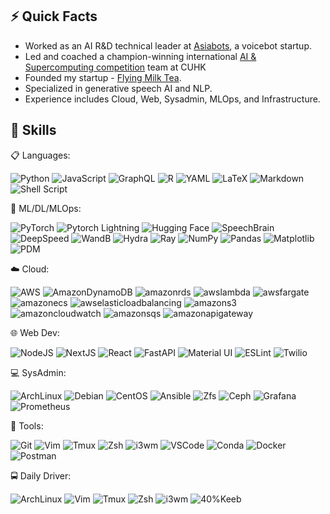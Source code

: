 
## ⚡️ Quick Facts
- Worked as an AI R&D technical leader at [Asiabots](https://www.asiabots.com/), a voicebot startup.
- Led and coached a champion-winning international [AI & Supercomputing competition](http://www.asc-events.net/StudentChallenge/index.html) team at CUHK
- Founded my startup - [Flying Milk Tea](https://x.com/flyingmilktea).
- Specialized in generative speech AI and NLP.
- Experience includes Cloud, Web, Sysadmin, MLOps, and Infrastructure.

## 🚀 Skills

📋 Languages:

![Python](https://img.shields.io/badge/python-3670A0?style=for-the-badge&logo=python&logoColor=ffdd54)
![JavaScript](https://img.shields.io/badge/javascript-%23323330.svg?style=for-the-badge&logo=javascript&logoColor=%23F7DF1E)
![GraphQL](https://img.shields.io/badge/-GraphQL-E10098?style=for-the-badge&logo=graphql&logoColor=white)
![R](https://img.shields.io/badge/r-%23276DC3.svg?style=for-the-badge&logo=r&logoColor=white)
![YAML](https://img.shields.io/badge/yaml-%23ffffff.svg?style=for-the-badge&logo=yaml&logoColor=151515)
![LaTeX](https://img.shields.io/badge/latex-%23008080.svg?style=for-the-badge&logo=latex&logoColor=white)
![Markdown](https://img.shields.io/badge/markdown-%23000000.svg?style=for-the-badge&logo=markdown&logoColor=white)
![Shell Script](https://img.shields.io/badge/shell_script-%23121011.svg?style=for-the-badge&logo=gnu-bash&logoColor=white)

🤖 ML/DL/MLOps:

![PyTorch](https://img.shields.io/badge/PyTorch-%23EE4C2C.svg?style=for-the-badge&logo=PyTorch&logoColor=white)
![Pytorch Lightning](https://img.shields.io/badge/Lightning-792DE4?style=for-the-badge&logo=lightning&logoColor=white)
![Hugging Face](https://img.shields.io/badge/Hugging%20Face-FFD21E?style=for-the-badge&logo=Hugging%20Face&logoColor=black)
![SpeechBrain](https://img.shields.io/badge/SpeechBrain-ffffff?style=for-the-badge)
![DeepSpeed](https://img.shields.io/badge/DeepSpeed-ffa500?style=for-the-badge&logoColor=black)
![WandB](https://img.shields.io/badge/Weights_&_Biases-FFBE00?style=for-the-badge&logo=WeightsAndBiases&logoColor=white)
![Hydra](https://img.shields.io/badge/Hydra-89b8cd?style=for-the-badge)
![Ray](https://img.shields.io/badge/Ray-028CF0?style=for-the-badge&logo=Ray&logoColor=white)
![NumPy](https://img.shields.io/badge/numpy-%23013243.svg?style=for-the-badge&logo=numpy&logoColor=white)
![Pandas](https://img.shields.io/badge/pandas-%23150458.svg?style=for-the-badge&logo=pandas&logoColor=white)
![Matplotlib](https://img.shields.io/badge/Matplotlib-%23ffffff.svg?style=for-the-badge&logo=Matplotlib&logoColor=black)
![PDM](https://img.shields.io/badge/PDM-AC75D7?style=for-the-badge&logo=PDM&logoColor=white)


☁️ Cloud:

![AWS](https://img.shields.io/badge/AWS-232F3E.svg?style=for-the-badge&logo=amazonwebservices&logoColor=white)
![AmazonDynamoDB](https://img.shields.io/badge/AWS%20DynamoDB-4053D6?style=for-the-badge&logo=Amazon%20DynamoDB&logoColor=white)
![amazonrds](https://img.shields.io/badge/AWS%20RDS-527FFF?style=for-the-badge&logo=amazonrds&logoColor=white)
![awslambda](https://img.shields.io/badge/AWS%20Lambda-FF9900?style=for-the-badge&logo=awslambda&logoColor=white)
![awsfargate](https://img.shields.io/badge/AWS%20Fargate-FF9900?style=for-the-badge&logo=awsfargate&logoColor=white)
![amazonecs](https://img.shields.io/badge/AWS%20ECS-FF9900?style=for-the-badge&logo=amazonecs&logoColor=white)
![awselasticloadbalancing](https://img.shields.io/badge/AWS%20Load%20Balancer-8C4FFF?style=for-the-badge&logo=awselasticloadbalancing&logoColor=white)
![amazons3](https://img.shields.io/badge/AWS%20S3-569A31?style=for-the-badge&logo=amazons3&logoColor=white)
![amazoncloudwatch](https://img.shields.io/badge/AWS%20CloudWatch-FF4F8B?style=for-the-badge&logo=amazoncloudwatch&logoColor=white)
![amazonsqs](https://img.shields.io/badge/AWS%20SQS-FF4F8B?style=for-the-badge&logo=amazonsqs&logoColor=white)
![amazonapigateway](https://img.shields.io/badge/AWS%20API%20Gateway-FF4F8B?style=for-the-badge&logo=amazonapigateway&logoColor=white)



🌐 Web Dev:

![NodeJS](https://img.shields.io/badge/Node.js-43853D?style=for-the-badge&logo=node.js&logoColor=white)
![NextJS](https://img.shields.io/badge/NextJs-000000?style=for-the-badge&logo=nextdotjs&logoColor=white)
![React](https://img.shields.io/badge/React-20232A?style=for-the-badge&logo=react&logoColor=61DAFB)
![FastAPI](https://img.shields.io/badge/FastAPI-005571?style=for-the-badge&logo=fastapi)
![Material UI](https://img.shields.io/badge/Material%20UI-007FFF?style=for-the-badge&logo=mui&logoColor=white)
![ESLint](https://img.shields.io/badge/ESLint-4B3263?style=for-the-badge&logo=eslint&logoColor=white)
![Twilio](https://img.shields.io/badge/Twilio-F22F46?style=for-the-badge&logo=Twilio&logoColor=white)

💻 SysAdmin:

![ArchLinux](https://img.shields.io/badge/Arch%20Linux-1793D1?logo=arch-linux&logoColor=fff&style=for-the-badge)
![Debian](https://img.shields.io/badge/Debian-A81D33?logo=Debian&logoColor=fff&style=for-the-badge)
![CentOS](https://img.shields.io/badge/CentOS-262577?style=for-the-badge&logo=CentOS&logoColor=white)
![Ansible](https://img.shields.io/badge/Ansible-EE0000?logo=Ansible&logoColor=fff&style=for-the-badge)
![Zfs](https://img.shields.io/badge/Zfs-2A667F?logo=OpenZFS&logoColor=fff&style=for-the-badge)
![Ceph](https://img.shields.io/badge/Ceph-EF5C55?logo=Ceph&logoColor=fff&style=for-the-badge)
![Grafana](https://img.shields.io/badge/Grafana-F46800?style=for-the-badge&logo=Grafana&logoColor=white)
![Prometheus](https://img.shields.io/badge/Prometheus-E6522C?style=for-the-badge&logo=Prometheus&logoColor=white)

🔧 Tools:

![Git](https://img.shields.io/badge/git-%23F05033.svg?style=for-the-badge&logo=git&logoColor=white)
![Vim](https://img.shields.io/badge/VIM-%2311AB00.svg?style=for-the-badge&logo=vim&logoColor=white)
![Tmux](https://img.shields.io/badge/tmux-1BB91F?style=for-the-badge&logo=tmux&logoColor=white)
![Zsh](https://img.shields.io/badge/Zsh-F15A24?style=for-the-badge&logo=Zsh&logoColor=white)
![i3wm](https://img.shields.io/badge/i3wm-52C0FF?style=for-the-badge&logo=i3&logoColor=white)
![VSCode](https://img.shields.io/badge/VSCode-0078d7.svg?style=for-the-badge&logo=visual-studio-code&logoColor=white)
![Conda](https://img.shields.io/badge/conda-342B029.svg?&style=for-the-badge&logo=anaconda&logoColor=white)
![Docker](https://img.shields.io/badge/docker-%230db7ed.svg?style=for-the-badge&logo=docker&logoColor=white)
![Postman](https://img.shields.io/badge/Postman-FF6C37?style=for-the-badge&logo=postman&logoColor=white)

🚍 Daily Driver:

![ArchLinux](https://img.shields.io/badge/Arch%20Linux-1793D1?logo=arch-linux&logoColor=fff&style=for-the-badge)
![Vim](https://img.shields.io/badge/VIM-%2311AB00.svg?style=for-the-badge&logo=vim&logoColor=white)
![Tmux](https://img.shields.io/badge/tmux-1BB91F?style=for-the-badge&logo=tmux&logoColor=white)
![Zsh](https://img.shields.io/badge/Zsh-F15A24?style=for-the-badge&logo=Zsh&logoColor=white)
![i3wm](https://img.shields.io/badge/i3wm-52C0FF?style=for-the-badge&logo=i3&logoColor=white)
![40%Keeb](https://img.shields.io/badge/Lily58-E2B714?logo=monkeytype&logoColor=fff&style=for-the-badge)
